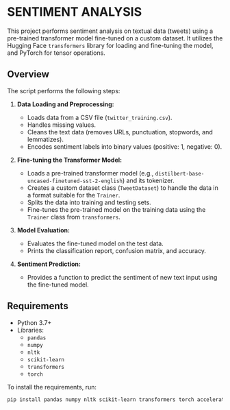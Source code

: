 # SENTIMENT ANALYSIS

This project performs sentiment analysis on textual data (tweets) using a pre-trained transformer model fine-tuned on a custom dataset. It utilizes the Hugging Face `transformers` library for loading and fine-tuning the model, and PyTorch for tensor operations.

## Overview

The script performs the following steps:

1.  **Data Loading and Preprocessing:**
    *   Loads data from a CSV file (`twitter_training.csv`).
    *   Handles missing values.
    *   Cleans the text data (removes URLs, punctuation, stopwords, and lemmatizes).
    *   Encodes sentiment labels into binary values (positive: 1, negative: 0).

2.  **Fine-tuning the Transformer Model:**
    *   Loads a pre-trained transformer model (e.g., `distilbert-base-uncased-finetuned-sst-2-english`) and its tokenizer.
    *   Creates a custom dataset class (`TweetDataset`) to handle the data in a format suitable for the `Trainer`.
    *   Splits the data into training and testing sets.
    *   Fine-tunes the pre-trained model on the training data using the `Trainer` class from `transformers`.

3.  **Model Evaluation:**
    *   Evaluates the fine-tuned model on the test data.
    *   Prints the classification report, confusion matrix, and accuracy.

4.  **Sentiment Prediction:**
    *   Provides a function to predict the sentiment of new text input using the fine-tuned model.

## Requirements

*   Python 3.7+
*   Libraries:
    *   `pandas`
    *   `numpy`
    *   `nltk`
    *   `scikit-learn`
    *   `transformers`
    *   `torch`

To install the requirements, run:

```bash
pip install pandas numpy nltk scikit-learn transformers torch accelerate
